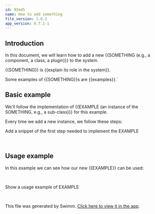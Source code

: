 ```yaml
---
id: 92m45
name: How to add something
file_version: 1.0.2
app_version: 0.7.1-1
---
```


## Introduction

In this document, we will learn how to add a new {{SOMETHING (e.g., a component, a class, a plugin)}} to the system.

{{SOMETHING}} is {{explain its role in the system}}.

Some examples of {{SOMETHING}}s are {{examples}}.`

## Basic example

We'll follow the implementation of {{EXAMPLE (an instance of the SOMETHING, e.g., a sub-class)}} for this example.

Every time we add a new instance, we follow these steps:
<br/>
<!-- TEMPLATE-swimm-snippet-placeholder -->
Add a snippet of the first step needed to implement the EXAMPLE

<br/>

## Usage example

In this example we can see how our new {{EXAMPLE}} can be used:

<br/>

<!-- TEMPLATE-swimm-snippet-placeholder -->
Show a usage example of EXAMPLE

<br/>

This file was generated by Swimm. [Click here to view it in the app](https://app.swimm.io/repos/Z2l0aHViJTNBJTNBdGVtcGxhdGVzJTNBJTNBc3dpbW1pbw==/docs/92m45).
